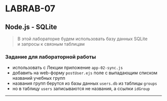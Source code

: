 # LABRAB-07  

## Node.js - SQLite  

> В этой лабораторке будем использовать базу данных SQLite  
> и запросы к связным таблицам  

### Задание для лабораторной работы  

- использовать с Лекции приложение `app-02-sync.js`  
- добавить на web-форму `postUser.ejs` поле с выпадающим списком названий учебных групп  
- названия групп берутся из базы данных `users.db` из таблицы `groups`  
- но в таблицу `users` записываются не названия, а ссылки `idGroup`  

---  